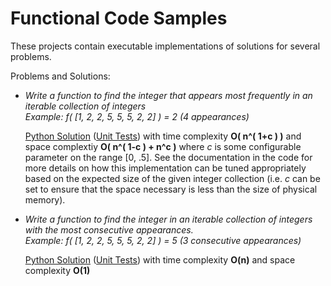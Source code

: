 # Functional Code Samples

These projects contain executable implementations of solutions for several problems.

Problems and Solutions:

- *Write a function to find the integer that appears most frequently in an iterable collection of integers*
    *<br>Example: f( [1, 2, 2, 5, 5, 5, 2, 2] ) = 2 (4 appearances)* 

    [Python Solution](/functional/cs_problems/python/most_frequent_item/lib.py) ([Unit Tests](/functional/cs_problems/python/most_frequent_item/test.py)) with time complexity **O( n^( 1+c ) )** and space complextiy **O( n^( 1-c ) + n^c )** where *c* is some configurable parameter on the range [0, .5].  See the documentation in the code for more details on how this implementation can be tuned appropriately based on the expected size of the given integer collection (i.e. *c* can be set to ensure that the space necessary is less than the size of physical memory).
    
- *Write a function to find the integer in an iterable collection of integers with the most consecutive appearances.*
    *<br>Example: f( [1, 2, 2, 5, 5, 5, 2, 2] ) = 5 (3 consecutive appearances)* 

    [Python Solution](/functional/cs_problems/python/most_consecutive_item/lib.py) ([Unit Tests](/functional/cs_problems/python/most_consecutive_item/test.py)) with time complexity **O(n)** and space complexity **O(1)**

